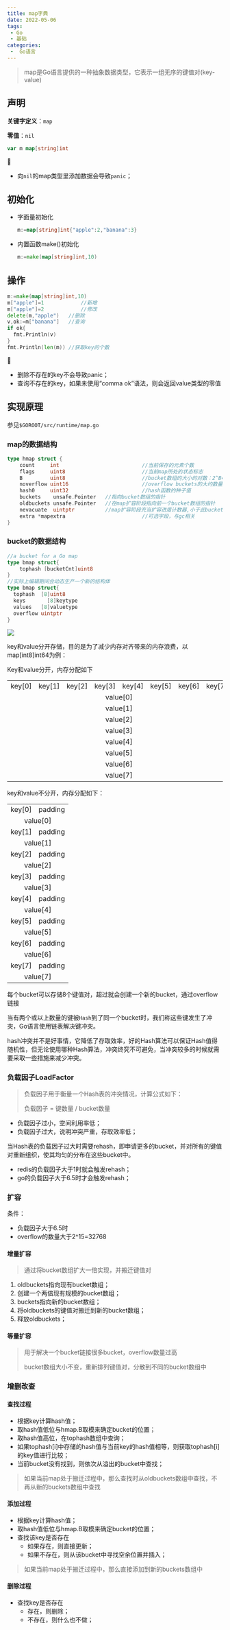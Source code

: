 ```yaml
---
title: map字典
date: 2022-05-06
tags:
 - Go
 - 基础
categories:
 -  Go语言
---
```


> map是Go语言提供的一种抽象数据类型，它表示一组无序的键值对(key-value)

## 声明

**关键字定义**：`map`

**零值**：`nil`

```go
var m map[string]int
```

:eyes:

- 向`nil`的map类型里添加数据会导致`panic`；

## 初始化

- 字面量初始化

  ```go
  m:=map[string]int{"apple":2,"banana":3}
  ```

- 内置函数make()初始化

  ```go
  m:=make(map[string]int,10)
  ```

## 操作

```go
m:=make(map[string]int,10)
m["apple"]=1			//新增
m["apple"]=2			//修改
delete(m,"apple")	//删除
v,ok:=m["banana"]	//查询
if ok{
  fmt.Println(v)
}
fmt.Println(len(m)) //获取key的个数
```

:eyes:

- 删除不存在的key不会导致panic；
- 查询不存在的key，如果未使用“comma ok”语法，则会返回value类型的零值

## 实现原理

参见`$GOROOT/src/runtime/map.go`

### map的数据结构

```go
type hmap struct {
	count     int 							//当前保存的元素个数
	flags     uint8							//当前map所处的状态标志
	B         uint8  						//bucket数组的大小的对数：2^B=bucket数量
	noverflow uint16 						//overflow buckets的大约数量
	hash0     uint32 						//hash函数的种子值
	buckets    unsafe.Pointer 	//指向bucket数组的指针
	oldbuckets unsafe.Pointer 	//在map扩容阶段指向前一个bucket数组的指针
	nevacuate  uintptr        	//map扩容阶段充当扩容进度计数器,小于此bucket都已完成了数据排空和迁移操作
	extra *mapextra 						//可选字段，与gc相关
}
```

### bucket的数据结构

```go
//a bucket for a Go map
type bmap struct{
	tophash [bucketCnt]uint8
}
//实际上编辑期间会动态生产一个新的结构体
type bmap struct{
  tophash  [8]uint8
  keys 		 [8]keytype
  values   [8]valuetype
  overflow uintptr
}
```

![](./images/map.png)

key和value分开存储，目的是为了减少内存对齐带来的内存浪费，以map[int8]int64为例：

Key和value分开，内存分配如下

<table>
  <tr align="center">
    <td>key[0]</td>
    <td>key[1]</td>
    <td>key[2]</td>
    <td>key[3]</td>
    <td>key[4]</td>
    <td>key[5]</td>
    <td>key[6]</td>
    <td>key[7]</td>
  </tr>
  <tr align="center">
    <td colspan="8">value[0]</td>
  </tr>
  <tr align="center">
    <td colspan="8">value[1]</td>
  </tr>
  <tr align="center">
    <td colspan="8">value[2]</td>
  </tr>
  <tr align="center">
    <td colspan="8">value[3]</td>
  </tr>
  <tr align="center">
    <td colspan="8">value[4]</td>
  </tr>
  <tr align="center">
    <td colspan="8">value[5]</td>
  </tr>
  <tr align="center">
    <td colspan="8">value[6]</td>
  </tr>
  <tr align="center">
    <td colspan="8">value[7]</td>
  </tr>
</table>

key和value不分开，内存分配如下：

<table>
  <tr align="center">
    <td>key[0]</td>
    <td colspan="7">padding</td>
  </tr>
  <tr align="center">
    <td colspan="8">value[0]</td>
  </tr>
  <tr align="center">
    <td>key[1]</td>
    <td colspan="7">padding</td>
  </tr>
  <tr align="center">
    <td colspan="8">value[1]</td>
  </tr>
  <tr align="center">
    <td>key[2]</td>
    <td colspan="7">padding</td>
  </tr>
  <tr align="center">
    <td colspan="8">value[2]</td>
  </tr>
  <tr align="center">
    <td>key[3]</td>
    <td colspan="7">padding</td>
  </tr>
  <tr align="center">
    <td colspan="8">value[3]</td>
  </tr>
  <tr align="center">
    <td>key[4]</td>
    <td colspan="7">padding</td>
  </tr>
  <tr align="center">
    <td colspan="8">value[4]</td>
  </tr>
  <tr align="center">
    <td>key[5]</td>
    <td colspan="7">padding</td>
  </tr>
  <tr align="center">
    <td colspan="8">value[5]</td>
  </tr>
  <tr align="center">
    <td>key[6]</td>
    <td colspan="7">padding</td>
  </tr>
  <tr align="center">
    <td colspan="8">value[6]</td>
  </tr>
  <tr align="center">
    <td>key[7]</td>
    <td colspan="7">padding</td>
  </tr>
  <tr align="center">
    <td colspan="8">value[7]</td>
  </tr>
</table>


每个bucket可以存储8个键值对，超过就会创建一个新的bucket，通过overflow链接

当有两个或以上数量的键被`Hash`到了同一个bucket时，我们称这些键发生了冲突，Go语言使用链表解决键冲突。

hash冲突并不是好事情，它降低了存取效率，好的Hash算法可以保证Hash值得随机性，但无论使用哪种Hash算法，冲突终究不可避免，当冲突较多的时候就需要采取一些措施来减少冲突。

### 负载因子LoadFactor

> 负载因子用于衡量一个Hash表的冲突情况，计算公式如下：
>
> 负载因子 = 键数量 / bucket数量

- 负载因子过小，空间利用率低；
- 负载因子过大，说明冲突严重，存取效率低；

当Hash表的负载因子过大时需要rehash，即申请更多的bucket，并对所有的键值对重新组织，使其均匀的分布在这些bucket中。

- redis的负载因子大于1时就会触发rehash；
- go的负载因子大于6.5时才会触发rehash；

### 扩容

条件：

- 负载因子大于6.5时
- overflow的数量大于2^15=32768

#### 增量扩容

> 通过将bucket数组扩大一倍实现，并搬迁键值对

1. oldbuckets指向现有bucket数组；
2. 创建一个两倍现有规模的bucket数组；
3. buckets指向新的bucket数组；
4. 将oldbuckets的键值对搬迁到新的bucket数组；
5. 释放oldbuckets；

#### 等量扩容

> 用于解决一个bucket链接很多bucket，overflow数量过高
>
> bucket数组大小不变，重新排列键值对，分散到不同的bucket数组中

### 增删改查

#### 查找过程

- 根据key计算hash值；
- 取hash值低位与hmap.B取模来确定bucket的位置；
- 取hash值高位，在tophash数组中查询；
- 如果tophash[i]中存储的hash值与当前key的hash值相等，则获取tophash[i]的key值进行比较；
- 当前bucket没有找到，则依次从溢出的bucket中查找；

> 如果当前map处于搬迁过程中，那么查找时从oldbuckets数组中查找，不再从新的buckets数组中查找

#### 添加过程

- 根据key计算hash值；
- 取hash值低位与hmap.B取模来确定bucket的位置；
- 查找该key是否存在
  - 如果存在，则直接更新；
  - 如果不存在，则从该bucket中寻找空余位置并插入；

> 如果当前map处于搬迁过程中，那么直接添加到新的buckets数组中

#### 删除过程

- 查找key是否存在
  - 存在，则删除；
  - 不存在，则什么也不做；

